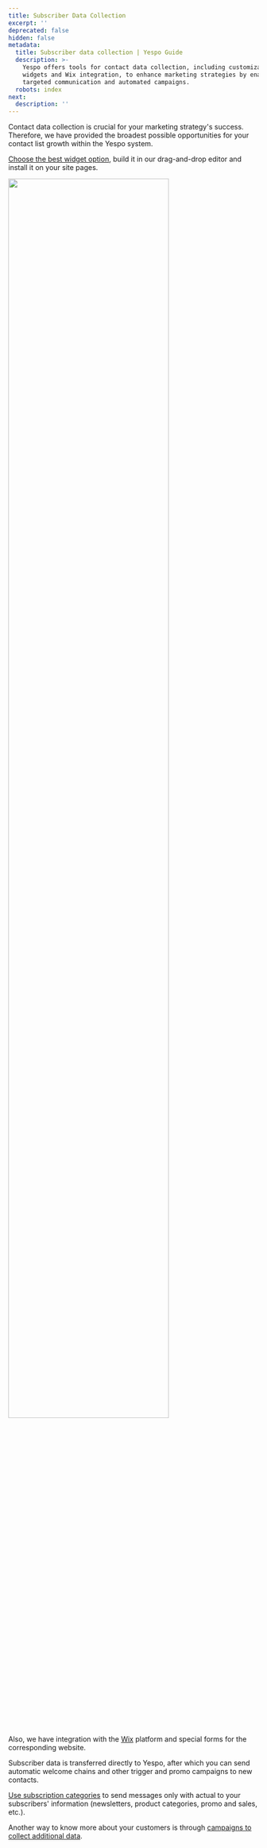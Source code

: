 ```yaml
---
title: Subscriber Data Collection
excerpt: ''
deprecated: false
hidden: false
metadata:
  title: Subscriber data collection | Yespo Guide
  description: >-
    Yespo offers tools for contact data collection, including customizable
    widgets and Wix integration, to enhance marketing strategies by enabling
    targeted communication and automated campaigns.
  robots: index
next:
  description: ''
---
```

Contact data collection is crucial for your marketing strategy's success. Therefore, we have provided the broadest possible opportunities for your contact list growth within the Yespo system.

[Choose the best widget option](https://docs.yespo.io/docs/widgets), build it in our drag-and-drop editor and install it on your site pages.

<Image align="center" width="80% " src="https://files.readme.io/6fdd940c926586a887313cf65a5a98526e401e6cedb80e7b11c9a1c4a781f1a1-widget.png" />

Also, we have integration with the [Wix](https://docs.yespo.io/docs/wix-forms-integration) platform and special forms for the corresponding website. 

Subscriber data is transferred directly to Yespo, after which you can send automatic welcome chains and other trigger and promo campaigns to new contacts. 

[Use subscription categories](https://docs.yespo.io/docs/how-use-subscription-category) to send messages only with actual to your subscribers' information (newsletters, product categories, promo and sales, etc.). 

Another way to know more about your customers is through [campaigns to collect additional data](https://docs.yespo.io/docs/how-create-campaign-collect-additional-contact-data).
